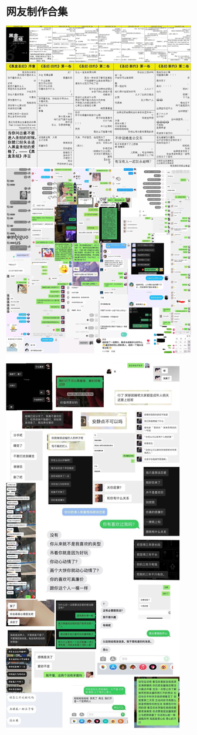 # 网友制作合集
![](./网友制作合集/网友制作合集1.jpg)
![](./网友制作合集/网友制作合集2.jpg)
![](./网友制作合集/网友制作合集3.jpg)
![](./网友制作合集/网友制作合集4.jpg)